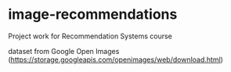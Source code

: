 # image-recommendations
Project work for Recommendation Systems course

dataset from Google Open Images (https://storage.googleapis.com/openimages/web/download.html)
